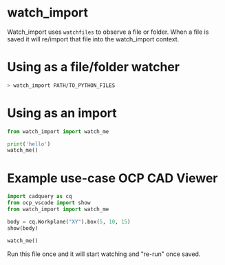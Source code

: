 # watch_import
Watch_import uses `watchfiles` to observe a file or folder. When a file is saved it will re/import that file into the watch_import context.


# Using as a file/folder watcher
```sh
> watch_import PATH/TO_PYTHON_FILES
```

# Using as an import
```python
from watch_import import watch_me

print('hello')
watch_me()
```

# Example use-case OCP CAD Viewer

```python
import cadquery as cq
from ocp_vscode import show
from watch_import import watch_me

body = cq.Workplane("XY").box(5, 10, 15)
show(body)

watch_me()
```

Run this file once and it will start watching and "re-run" once saved.
